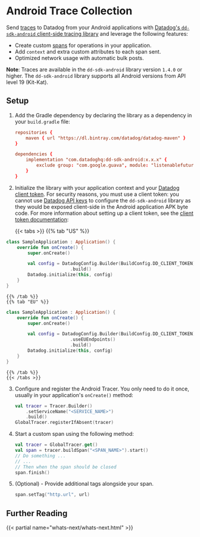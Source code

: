 # Android Trace Collection

Send [traces][1] to Datadog from your Android applications with [Datadog's `dd-sdk-android` client-side tracing library][2] and leverage the following features:

* Create custom [spans][3] for operations in your application.
* Add `context` and extra custom attributes to each span sent.
* Optimized network usage with automatic bulk posts. 

**Note**: Traces are available in the `dd-sdk-android` library version `1.4.0` or higher. The `dd-sdk-android` library supports all Android versions from API level 19 (Kit-Kat).

## Setup

1. Add the Gradle dependency by declaring the library as a dependency in your `build.gradle` file:

    ```conf
    repositories {
        maven { url "https://dl.bintray.com/datadog/datadog-maven" }
    }

    dependencies {
        implementation "com.datadoghq:dd-sdk-android:x.x.x" {
            exclude group: "com.google.guava", module: "listenablefuture"
        }
    }
    ```

2. Initialize the library with your application context and your [Datadog client token][4]. For security reasons, you must use a client token: you cannot use [Datadog API keys][5] to configure the `dd-sdk-android` library as they would be exposed client-side in the Android application APK byte code. For more information about setting up a client token, see the [client token documentation][4]:

    {{< tabs >}}
    {{% tab "US" %}}

```kotlin
class SampleApplication : Application() {
    override fun onCreate() {
        super.onCreate()

        val config = DatadogConfig.Builder(BuildConfig.DD_CLIENT_TOKEN)
                        .build()
        Datadog.initialize(this, config)
    }
}
```

    {{% /tab %}}
    {{% tab "EU" %}}

```kotlin
class SampleApplication : Application() {
    override fun onCreate() {
        super.onCreate()

        val config = DatadogConfig.Builder(BuildConfig.DD_CLIENT_TOKEN)
                        .useEUEndpoints()
                        .build()
        Datadog.initialize(this, config)
    }
}
```

    {{% /tab %}}
    {{< /tabs >}}

3. Configure and register the Android Tracer. You only need to do it once, usually in your application's `onCreate()` method:

    ```kotlin
    val tracer = Tracer.Builder()
        .setServiceName("<SERVICE_NAME>")
        .build()
    GlobalTracer.registerIfAbsent(tracer)
    ```

4. Start a custom span using the following method:

    ```kotlin
    val tracer = GlobalTracer.get()
    val span = tracer.buildSpan("<SPAN_NAME>").start()
    // Do something ...
    // ...
    // Then when the span should be closed
    span.finish()
    ```

5. (Optional) - Provide additional tags alongside your span. 

    ```kotlin
    span.setTag("http.url", url)
    ```

## Further Reading

{{< partial name="whats-next/whats-next.html" >}}

[1]: https://docs.datadoghq.com/tracing/visualization/#trace
[2]: https://github.com/DataDog/dd-sdk-android
[3]: https://docs.datadoghq.com/tracing/visualization/#spans
[4]: https://docs.datadoghq.com/account_management/api-app-keys/#client-tokens
[5]: https://docs.datadoghq.com/account_management/api-app-keys/#api-keys

